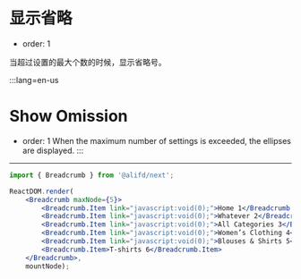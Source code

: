 # 显示省略

- order: 1

当超过设置的最大个数的时候，显示省略号。

:::lang=en-us
# Show Omission
- order: 1
When the maximum number of settings is exceeded, the ellipses are displayed.
:::
---

````jsx
import { Breadcrumb } from '@alifd/next';

ReactDOM.render(
    <Breadcrumb maxNode={5}>
        <Breadcrumb.Item link="javascript:void(0);">Home 1</Breadcrumb.Item>
        <Breadcrumb.Item link="javascript:void(0);">Whatever 2</Breadcrumb.Item>
        <Breadcrumb.Item link="javascript:void(0);">All Categories 3</Breadcrumb.Item>
        <Breadcrumb.Item link="javascript:void(0);">Women’s Clothing 4</Breadcrumb.Item>
        <Breadcrumb.Item link="javascript:void(0);">Blouses & Shirts 5</Breadcrumb.Item>
        <Breadcrumb.Item>T-shirts 6</Breadcrumb.Item>
    </Breadcrumb>,
    mountNode);
````
